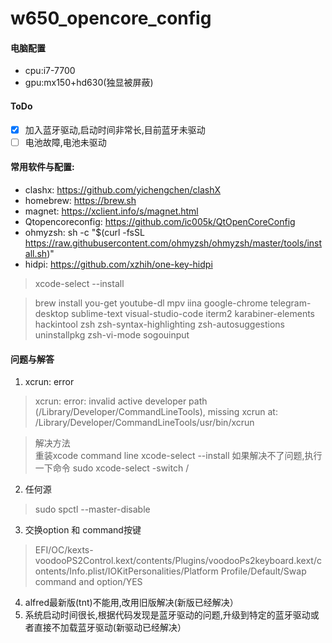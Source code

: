 # w650_opencore_config

#### 电脑配置

- cpu:i7-7700
- gpu:mx150+hd630(独显被屏蔽)

#### ToDo

* [x] 加入蓝牙驱动,启动时间非常长,目前蓝牙未驱动
* [ ] 电池故障,电池未驱动  

#### 常用软件与配置:

- clashx: https://github.com/yichengchen/clashX
- homebrew: https://brew.sh
- magnet: https://xclient.info/s/magnet.html
- Qtopencoreconfig: https://github.com/ic005k/QtOpenCoreConfig
- ohmyzsh: sh -c "$(curl -fsSL https://raw.githubusercontent.com/ohmyzsh/ohmyzsh/master/tools/install.sh)"
- hidpi: https://github.com/xzhih/one-key-hidpi

> xcode-select --install 

> brew install you-get youtube-dl mpv iina google-chrome telegram-desktop sublime-text visual-studio-code iterm2 karabiner-elements hackintool zsh zsh-syntax-highlighting zsh-autosuggestions uninstallpkg zsh-vi-mode sogouinput


#### 问题与解答  

1. xcrun: error 
> xcrun: error: invalid active developer path (/Library/Developer/CommandLineTools), missing xcrun at: /Library/Developer/CommandLineTools/usr/bin/xcrun  
 
> 解决方法  
> 重装xcode command line
> xcode-select --install
> 如果解决不了问题,执行一下命令
> sudo xcode-select -switch /

2. 任何源
> sudo spctl --master-disable

3. 交换option 和 command按键
> EFI/OC/kexts-voodooPS2Control.kext/contents/Plugins/voodooPs2keyboard.kext/contents/Info.plist/IOKitPersonalities/Platform Profile/Default/Swap command and option/YES

4. alfred最新版(tnt)不能用,改用旧版解决(新版已经解决）
5. 系统启动时间很长,根据代码发现是蓝牙驱动的问题,升级到特定的蓝牙驱动或者直接不加载蓝牙驱动(新驱动已经解决）
